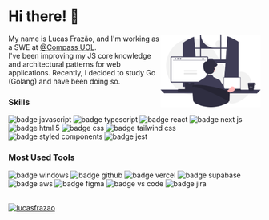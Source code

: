 <h1>Hi there! 👋</h1>

<img src="computer.svg" min-width="200px" max-width="200px" width="200px" align="right" alt="a man using computer">

<div align="left" margin-bottom="200px">
 <span>
 My name is Lucas Frazão, and I'm working as a SWE at <a href="https://compass.uol/en/home/">@Compass UOL</a>.
 </br>
   I've been improving my JS core knowledge and architectural patterns for web applications. Recently, I decided to study Go (Golang) and have been doing so.
 </span>
</div>

<h3>Skills</h3>

<div>
 <img src="https://img.shields.io/badge/JavaScript-F7DF1E?style=for-the-badge&logo=javascript&logoColor=black" alt="badge javascript"/>
 <img src="https://img.shields.io/badge/TypeScript-007ACC?style=for-the-badge&logo=typescript&logoColor=white" alt="badge typescript"/>
 <img src="https://img.shields.io/badge/React-20232A?style=for-the-badge&logo=react&logoColor=61DAFB" alt="badge react"/>
 <img src="https://img.shields.io/badge/next%20js-000000?style=for-the-badge&logo=nextdotjs&logoColor=white" alt="badge next js"/>
 <img src="https://img.shields.io/badge/HTML5-E34F26?style=for-the-badge&logo=html5&logoColor=white" alt="badge html 5"/>
 <img src="https://img.shields.io/badge/CSS3-1572B6?style=for-the-badge&logo=css3&logoColor=white" alt="badge css"/>
 <img src="https://img.shields.io/badge/Tailwind_CSS-38B2AC?style=for-the-badge&logo=tailwind-css&logoColor=white" alt=" badge tailwind css"/>
 <img src="https://img.shields.io/badge/styled--components-DB7093?style=for-the-badge&logo=styled-components&logoColor=white" alt="badge styled components"/> 
 <img src="https://img.shields.io/badge/Jest-C21325?style=for-the-badge&logo=jest&logoColor=white" alt="badge jest"/>
</div>

<h3>Most Used Tools</h3>

<div>
  <img src="https://img.shields.io/badge/Windows-0078D6?style=for-the-badge&logo=windows&logoColor=white" alt="badge windows" />
  <img src="https://img.shields.io/badge/GitHub-100000?style=for-the-badge&logo=github&logoColor=white" alt="badge github"/>
  <img src="https://img.shields.io/badge/Vercel-000000?style=for-the-badge&logo=vercel&logoColor=white" alt="badge vercel"/>
  <img src="https://img.shields.io/badge/Supabase-181818?style=for-the-badge&logo=supabase&logoColor=white" alt="badge supabase" />
  <img src="https://img.shields.io/badge/Amazon_AWS-FF9900?style=for-the-badge&logo=amazonaws&logoColor=white" alt="badge aws"/>
  <img src="https://img.shields.io/badge/Figma-F24E1E?style=for-the-badge&logo=figma&logoColor=white" alt="badge figma"/>
  <img src="https://img.shields.io/badge/VSCode-0078D4?style=for-the-badge&logo=visual%20studio%20code&logoColor=white" alt="badge vs code"/>
  <img src="https://img.shields.io/badge/Jira-0052CC?style=for-the-badge&logo=Jira&logoColor=white" alt="badge jira"/>
</div>

<br>

[![lucasfrazao](https://github-readme-stats.vercel.app/api/top-langs/?username=lucasfrazao&hide=html&layout=compact&theme=default)](https://github.com/anuraghazra/github-readme-stats)
